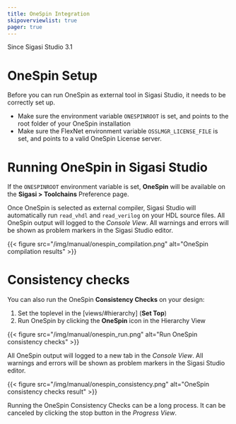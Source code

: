 ```yaml
---
title: OneSpin Integration
skipoverviewlist: true
pager: true
---
```


Since Sigasi Studio 3.1

# OneSpin Setup

Before you can run OneSpin as external tool in Sigasi Studio, it needs to be correctly set up.

* Make sure the environment variable `ONESPINROOT` is set, and points to the root folder of your OneSpin installation
* Make sure the FlexNet environment variable `OSSLMGR_LICENSE_FILE` is set, and points to a valid OneSpin License server.

# Running OneSpin in Sigasi Studio

If the `ONESPINROOT` environment variable is set, **OneSpin** will be available on the **Sigasi > Toolchains** Preference page.

Once OneSpin is selected as external compiler, Sigasi Studio will automatically run `read_vhdl` and `read_verilog` on your HDL source files. All OneSpin output will logged to the *Console View*. All warnings and errors will be shown as problem markers in the Sigasi Studio editor.

{{< figure src="/img/manual/onespin_compilation.png" alt="OneSpin compilation results" >}}

# Consistency checks

You can also run the OneSpin **Consistency Checks** on your design:

1. Set the toplevel in the [views/#hierarchy] (**Set Top**)
2. Run OneSpin by clicking the **OneSpin** icon in the Hierarchy View

{{< figure src="/img/manual/onespin_run.png" alt="Run OneSpin consistency checks" >}}

All OneSpin output will logged to a new tab in the *Console View*. All warnings and errors will be shown as problem markers in the Sigasi Studio editor.

{{< figure src="/img/manual/onespin_consistency.png" alt="OneSpin consistency checks result" >}}

Running the OneSpin Consistency Checks can be a long process. It can be canceled by clicking the stop button in the *Progress View*.

